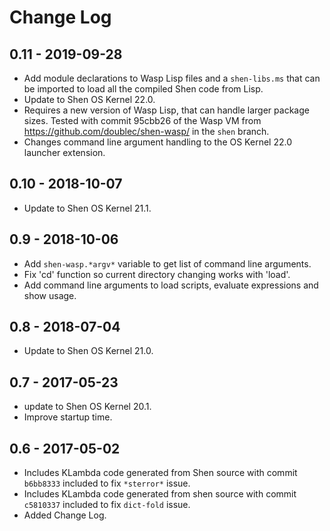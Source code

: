 # Change Log

## 0.11 - 2019-09-28

- Add module declarations to Wasp Lisp files and a `shen-libs.ms` that
  can be imported to load all the compiled Shen code from Lisp.
- Update to Shen OS Kernel 22.0.
- Requires a new version of Wasp Lisp, that can handle larger package sizes.
  Tested with commit 95cbb26 of the Wasp VM from https://github.com/doublec/shen-wasp/
  in the `shen` branch.
- Changes command line argument handling to the OS Kernel 22.0 launcher extension.

## 0.10 - 2018-10-07

- Update to Shen OS Kernel 21.1.

## 0.9 - 2018-10-06

- Add `shen-wasp.*argv*` variable to get list of command line arguments.
- Fix 'cd' function so current directory changing works with 'load'.
- Add command line arguments to load scripts, evaluate expressions and show usage.

## 0.8 - 2018-07-04

- Update to Shen OS Kernel 21.0.

## 0.7 - 2017-05-23

- update to Shen OS Kernel 20.1.
- Improve startup time.

## 0.6 - 2017-05-02

- Includes KLambda code generated from Shen source with commit `b6bb8333` included to fix `*sterror*` issue.
- Includes KLambda code generated from shen source with commit `c5810337` included to fix `dict-fold` issue.
- Added Change Log.
